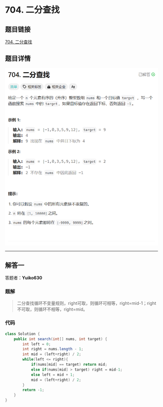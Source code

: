 # 704. 二分查找
## 题目链接  
[704. 二分查找](https://leetcode.cn/problems/binary-search/description/)
## 题目详情
![题目图片](Img/704.png)

***
## 解答一
答题者：**Yuiko630**

### 题解
>二分查找循环不变量规则，right可取，则循环可相等，right=mid-1；right不可取，则循环不相等，right=mid。

### 代码
``` Java
class Solution {
    public int search(int[] nums, int target) {
        int left = 0;
        int right = nums.length - 1;
        int mid = (left+right) / 2;
        while(left <= right){
            if(nums[mid] == target) return mid;
            else if(nums[mid] > target) right = mid-1;
            else left = mid + 1;
            mid = (left+right) / 2;
        }
        return -1;
    }
}
```


